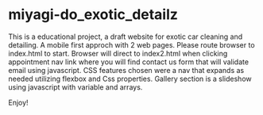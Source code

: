 # miyagi-do_exotic_detailz

This is a educational project, a draft website for exotic car cleaning and detailing. A mobile first approch with 2 web pages. Please route browser to index.html to start. Browser will direct to index2.html when clicking appointment nav link where you will find contact us form that will validate email using javascript. CSS features chosen were a nav that expands as needed utilizing flexbox and Css properties. Gallery section is a slideshow using javascript with variable and arrays.



Enjoy!
